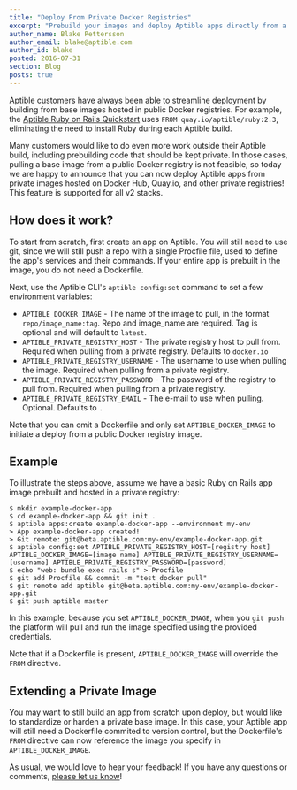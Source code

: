 ```yaml
---
title: "Deploy From Private Docker Registries"
excerpt: "Prebuild your images and deploy Aptible apps directly from a private registry!"
author_name: Blake Pettersson
author_email: blake@aptible.com
author_id: blake
posted: 2016-07-31
section: Blog
posts: true
---
```

Aptible customers have always been able to streamline deployment by building from base images hosted in public Docker registries. For example, the [Aptible Ruby on Rails Quickstart](https://support.aptible.com/quickstart/ruby/rails/) uses `FROM quay.io/aptible/ruby:2.3`, eliminating the need to install Ruby during each Aptible build. 

Many customers would like to do even more work outside their Aptible build, including prebuilding code that should be kept private. In those cases, pulling a base image from a public Docker registry is not feasible, so today we are happy to announce that you can now deploy Aptible apps from private images hosted on Docker Hub, Quay.io, and other private registries! This feature is supported for all v2 stacks. 

## How does it work?  
To start from scratch, first create an app on Aptible. You will still need to use git, since we will still push a repo with a single Procfile file, used to define the app's services and their commands. If your entire app is prebuilt in the image, you do not need a Dockerfile.

Next, use the Aptible CLI's `aptible config:set` command to set a few environment variables:

  * `APTIBLE_DOCKER_IMAGE` - The name of the image to pull, in the format `repo/image_name:tag`. Repo and image_name are required. Tag is optional and will default to `latest`.
  * `APTIBLE_PRIVATE_REGISTRY_HOST` - The private registry host to pull from. Required when pulling from a private registry. Defaults to `docker.io`
  * `APTIBLE_PRIVATE_REGISTRY_USERNAME` - The username to use when pulling the image. Required when pulling from a private registry.
  * `APTIBLE_PRIVATE_REGISTRY_PASSWORD` - The password of the registry to pull from. Required when pulling from a private registry. 
  * `APTIBLE_PRIVATE_REGISTRY_EMAIL` - The e-mail to use when pulling. Optional. Defaults to `.`

Note that you can omit a Dockerfile and only set `APTIBLE_DOCKER_IMAGE` to initiate a deploy from a public Docker registry image.

## Example  
To illustrate the steps above, assume we have a basic Ruby on Rails app image prebuilt and hosted in a private registry:

```
$ mkdir example-docker-app
$ cd example-docker-app && git init .
$ aptible apps:create example-docker-app --environment my-env
> App example-docker-app created!
> Git remote: git@beta.aptible.com:my-env/example-docker-app.git
$ aptible config:set APTIBLE_PRIVATE_REGISTRY_HOST=[registry host] APTIBLE_DOCKER_IMAGE=[image name] APTIBLE_PRIVATE_REGISTRY_USERNAME=[username] APTIBLE_PRIVATE_REGISTRY_PASSWORD=[password]
$ echo "web: bundle exec rails s" > Procfile
$ git add Procfile && commit -m "test docker pull"
$ git remote add aptible git@beta.aptible.com:my-env/example-docker-app.git
$ git push aptible master
```

In this example, because you set `APTIBLE_DOCKER_IMAGE`, when you `git push` the platform will pull and run the image specified using the provided credentials. 

Note that if a Dockerfile is present, `APTIBLE_DOCKER_IMAGE` will override the `FROM` directive.

## Extending a Private Image  
You may want to still build an app from scratch upon deploy, but would like to standardize or harden a private base image. In this case, your Aptible app will still need a Dockerfile commited to version control, but the Dockerfile's `FROM` directive can now reference the image you specify in `APTIBLE_DOCKER_IMAGE`.

As usual, we would love to hear your feedback! If you have any questions or comments, [please let us know][0]!

[0]: http://contact.aptible.com/

